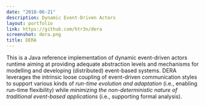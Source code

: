 ```yaml
---
date: "2018-06-21"
description: Dynamic Event-Driven Actors
layout: portfolio
link: https://github.com/htr3n/dera
screenshot: dera.png
title: DERA
---
```


This is a Java reference implementation of dynamic event-driven actors runtime aiming at providing adequate abstraction levels and mechanisms for modelling and developing (distributed) event-based systems. DERA leverages the intrinsic loose coupling of event-driven communication styles to support various kinds of _run-time evolution and adaptation_ (i.e., enabling run-time flexibility) while _minimizing the non-deterministic nature of traditional event-based applications_ (i.e., supporting formal analysis).
